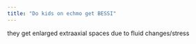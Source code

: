 ```yaml
---
title: "Do kids on echmo get BESSI"
---
```

they get enlarged extraaxial spaces due to fluid changes/stress

